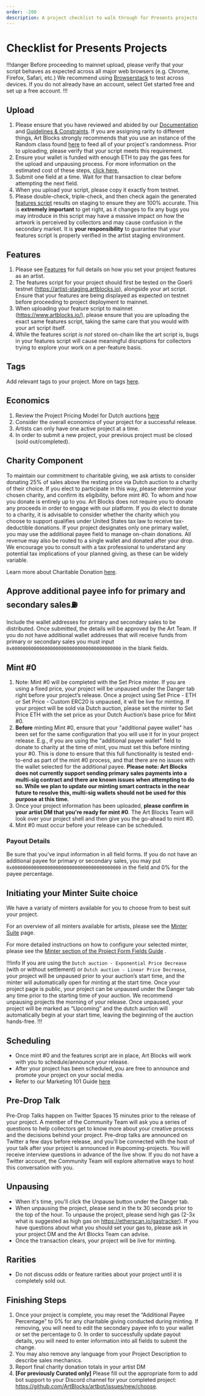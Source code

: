 ```yaml
---
order: -200
description: A project checklist to walk through for Presents projects.
---
```


# Checklist for Presents Projects

!!!danger
Before proceeding to mainnet upload, please verify that your script behaves as expected across all major web browsers (e.g. Chrome, Firefox, Safari, etc.) We recommend using [Browserstack](https://www.browserstack.com/) to test across devices. If you do not already have an account, select Get started free and set up a free account.
!!!

## Upload

1. Please ensure that you have reviewed and abided by our [Documentation](readme/readme.md#documentation) and [Guidelines & Constraints](readme/readme.md#guidelines-and-constraints). If you are assigning rarity to different things, Art Blocks strongly recommends that you use an instance of the Random class found [here](readme/readme.md#safely-deriving-randomness-from-the-token-hash) to feed all of your project's randomness. Prior to uploading, please verify that your script meets this requirement.
2. Ensure your wallet is funded with enough ETH to pay the gas fees for the upload and unpausing process. For more information on the estimated cost of these steps, [click here.](readme/readme.md#cost)
3. Submit one field at a time. Wait for that transaction to clear before attempting the next field.
4. When you upload your script, please copy it exactly from testnet.
5. Please double-check, triple-check, and then check again the generated [features script](readme/features.md) results on staging to ensure they are 100% accurate. This is **extremely important** to get right, as it changes to fix any bugs you may introduce in this script may have a massive impact on how the artwork is perceived by collectors and may cause confusion in the secondary market. It is **your responsibility** to guarantee that your features script is properly verified in the artist staging environment.

## Features

1. Please see [Features](readme/features.md) for full details on how you set your project features as an artist.
2. The features script for your project should first be tested on the Goerli testnet (https://artist-staging.artblocks.io), alongside your art script. Ensure that your features are being displayed as expected on testnet before proceeding to project deployment to mainnet.
3. When uploading your feature script to mainnet (https://www.artblocks.io/), please ensure that you are uploading the exact same features script, taking the same care that you would with your art script itself.
4. While the features script _is not_ stored on-chain like the art script is, bugs in your features script will cause meaningful disruptions for collectors trying to explore your work on a per-feature basis.

## Tags

Add relevant tags to your project. More on tags [here](https://docs.artblocks.io/creator-docs/creator-onboarding/readme/project-form-fields-guide/).

## Economics

1. Review the Project Pricing Model for Dutch auctions [here](https://docs.artblocks.io/creator-docs/creator-onboarding/readme/project-pricing-model/#project-pricing-dutch-auction-settings)
2. Consider the overall economics of your project for a successful release.
3. Artists can only have one active project at a time.
4. In order to submit a new project, your previous project must be closed (sold out/completed).

## Charity Component

To maintain our commitment to charitable giving, we ask artists to consider donating 25% of sales above the resting price via Dutch auction to a charity of their choice. If you elect to participate in this way, please determine your chosen charity, and confirm its eligibility, before mint #0. To whom and how you donate is entirely up to you. Art Blocks does not require you to donate any proceeds in order to engage with our platform. If you do elect to donate to a charity, it is advisable to consider whether the charity which you choose to support qualifies under United States tax law to receive tax-deductible donations. If your project designates only one primary wallet, you may use the additional payee field to manage on-chain donations. All revenue may also be routed to a single wallet and donated after your drop. We encourage you to consult with a tax professional to understand any potential tax implications of your planned giving, as these can be widely variable.

Learn more about Charitable Donation [here](https://docs.artblocks.io/creator-docs/creator-onboarding/readme/charitable-donations/).

## Approve additional payee info for primary and secondary sales⛽

Include the wallet addresses for primary and secondary sales to be distributed. Once submitted, the details will be approved by the Art Team. If you do not have additional wallet addresses that will receive funds from primary or secondary sales you must input `0x0000000000000000000000000000000000000000` in the blank fields.

## Mint #0

1. Note: Mint #0 will be completed with the Set Price minter. If you are using a fixed price, your project will be unpaused under the Danger tab right before your project’s release. Once a project using Set Price - ETH or Set Price - Custom ERC20 is unpaused, it will be live for minting. If your project will be sold via Dutch auction, please set the minter to Set Price ETH with the set price as your Dutch Auction’s base price for Mint #0.
2. **Before** minting Mint #0, ensure that your "additional payee wallet" has been set for the same configuration that you will use it for in your project release. E.g., if you are using the "additional payee wallet" field to donate to charity at the time of mint, you must set this before minting your #0. This is done to ensure that this full functionality is tested end-to-end as part of the mint #0 process, and that there are no issues with the wallet selected for the additional payee. **Please note: Art Blocks does not currently support sending primary sales payments into a multi-sig contract and there are known issues when attempting to do so. While we plan to update our minting smart contracts in the near future to resolve this, multi-sig wallets should not be used for this purpose at this time.**
3. Once your project information has been uploaded, **please confirm in your artist DM that you're ready for mint #0**. The Art Blocks Team will look over your project shell and then give you the go-ahead to mint #0.
4. Mint #0 must occur before your release can be scheduled.

### Payout Details

Be sure that you've input information in all field forms. If you do not have an additional payee for primary or secondary sales, you may put `0x0000000000000000000000000000000000000000` in the field and 0% for the payee percentage.

## Initiating your Minter Suite choice

We have a variaty of minters available for you to choose from to best suit your project.

For an overview of all minters available for artists, please see the [Minter Suite](readme/minter-suite.md) page.

For more detailed instructions on how to configure your selected minter, please see the [Minter section of the Project Form Fields Guide](readme/project-form-fields-guide.md#minter) .

!!!info
If you are using the `Dutch auction - Exponential Price Decrease` (with or without settlement) or `Dutch auction - Linear Price Decrease`, your project will be unpaused prior to your auction’s start time, and the minter will automatically open for minting at the start time. Once your project page is public, your project can be unpaused under the Danger tab any time prior to the starting time of your auction. We recommend unpausing projects the morning of your release. Once unpaused, your project will be marked as “Upcoming” and the dutch auction will automatically begin at your start time, leaving the beginning of the auction hands-free.
!!!

## Scheduling

- Once mint #0 and the features script are in place, Art Blocks will work with you to schedule/announce your release.
- After your project has been scheduled, you are free to announce and promote your project on your social media.
- Refer to our Marketing 101 Guide [here](https://docs.artblocks.io/creator-docs/creator-onboarding/readme/marketing101/)

## Pre-Drop Talk

Pre-Drop Talks happen on Twitter Spaces 15 minutes prior to the release of your project. A member of the Community Team will ask you a series of questions to help collectors get to know more about your creative process and the decisions behind your project. Pre-drop talks are announced on Twitter a few days before release, and you’ll be connected with the host of your talk after your project is announced in #upcoming-projects. You will receive interview questions in advance of the live show. If you do not have a Twitter account, the Community Team will explore alternative ways to host this conversation with you.

## Unpausing

- When it's time, you'll click the Unpause button under the Danger tab.
- When unpausing the project, please send in the tx 30 seconds prior to the top of the hour. To unpause the project, please send high gas (2-3x what is suggested as high gas on https://etherscan.io/gastracker). If you have questions about what you should set your gas to, please ask in your project DM and the Art Blocks Team can advise.
- Once the transaction clears, your project will be live for minting.

## Rarities

- Do not discuss odds or feature rarities about your project until it is completely sold out.

## Finishing Steps

1. Once your project is complete, you may reset the “Additional Payee Percentage” to 0% for any charitable giving conducted during minting. If removing, you will need to edit the secondary payee info to your wallet or set the percentage to 0. In order to successfully update payout details, you will need to enter information into all fields to submit the change.
2. You may also remove any language from your Project Description to describe sales mechanics.
3. Report final charity donation totals in your artist DM
4. **[For previously Curated only]** Please fill out the appropriate form to add bot support to your Discord channel for your completed project: https://github.com/ArtBlocks/artbot/issues/new/choose.
